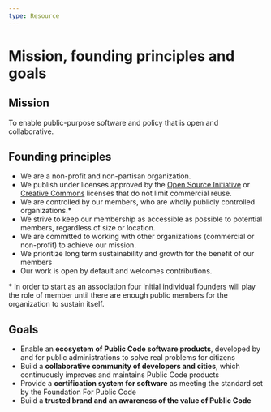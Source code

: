 ```yaml
---
type: Resource
---
```


# Mission, founding principles and goals

## Mission

To enable public-purpose software and policy that is open and collaborative.

## Founding principles

* We are a non-profit and non-partisan organization.
* We publish under licenses approved by the [Open Source Initiative](https://opensource.org/licenses) or [Creative Commons](https://creativecommons.org/licenses/) licenses that do not limit commercial reuse.
* We are controlled by our members, who are wholly publicly controlled organizations.*
* We strive to keep our membership as accessible as possible to potential members, regardless of size or location.
* We are committed to working with other organizations (commercial or non-profit) to achieve our mission.
* We prioritize long term sustainability and growth for the benefit of our members
* Our work is open by default and welcomes contributions.

\* In order to start as an association four initial individual founders will play the role of member until there are enough public members for the organization to sustain itself.

## Goals

* Enable an **ecosystem of Public Code software products**, developed by and for public administrations to solve real problems for citizens
* Build a **collaborative community of developers and cities**, which continuously improves and maintains Public Code products 
* Provide a **certification system for software** as meeting the standard set by the Foundation For Public Code
* Build a **trusted brand and an awareness of the value of Public Code**
